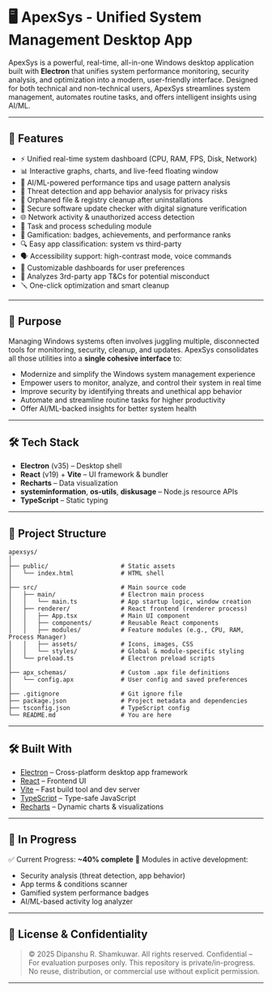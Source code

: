 # 🖥️ ApexSys - Unified System Management Desktop App

ApexSys is a powerful, real-time, all-in-one Windows desktop application built with **Electron** that unifies system performance monitoring, security analysis, and optimization into a modern, user-friendly interface. Designed for both technical and non-technical users, ApexSys streamlines system management, automates routine tasks, and offers intelligent insights using AI/ML.

---

## 🚀 Features

* ⚡ Unified real-time system dashboard (CPU, RAM, FPS, Disk, Network)
* 📊 Interactive graphs, charts, and live-feed floating window
* 🧠 AI/ML-powered performance tips and usage pattern analysis
* 🔐 Threat detection and app behavior analysis for privacy risks
* 🧽 Orphaned file & registry cleanup after uninstallations
* 🔄 Secure software update checker with digital signature verification
* 🌐 Network activity & unauthorized access detection
* 📅 Task and process scheduling module
* 🏅 Gamification: badges, achievements, and performance ranks
* 🔍 Easy app classification: system vs third-party
* 🗣️ Accessibility support: high-contrast mode, voice commands
* 📌 Customizable dashboards for user preferences
* 📘 Analyzes 3rd-party app T\&Cs for potential misconduct
* 🪛 One-click optimization and smart cleanup

---

## 🧠 Purpose

Managing Windows systems often involves juggling multiple, disconnected tools for monitoring, security, cleanup, and updates. ApexSys consolidates all those utilities into a **single cohesive interface** to:

* Modernize and simplify the Windows system management experience
* Empower users to monitor, analyze, and control their system in real time
* Improve security by identifying threats and unethical app behavior
* Automate and streamline routine tasks for higher productivity
* Offer AI/ML-backed insights for better system health

---

## 🛠️ Tech Stack

* **Electron** (v35) – Desktop shell
* **React** (v19) + **Vite** – UI framework & bundler
* **Recharts** – Data visualization
* **systeminformation**, **os-utils**, **diskusage** – Node.js resource APIs
* **TypeScript** – Static typing

---

## 📁 Project Structure

```plaintext
apexsys/
│
├── public/                    # Static assets
│   └── index.html             # HTML shell
│
├── src/                       # Main source code
│   ├── main/                  # Electron main process
│   │   └── main.ts            # App startup logic, window creation
│   ├── renderer/              # React frontend (renderer process)
│   │   ├── App.tsx            # Main UI component
│   │   ├── components/        # Reusable React components
│   │   ├── modules/           # Feature modules (e.g., CPU, RAM, Process Manager)
│   │   ├── assets/            # Icons, images, CSS
│   │   └── styles/            # Global & module-specific styling
│   └── preload.ts             # Electron preload scripts
│
├── apx_schemas/               # Custom .apx file definitions
│   └── config.apx             # User config and saved preferences
│
├── .gitignore                 # Git ignore file
├── package.json               # Project metadata and dependencies
├── tsconfig.json              # TypeScript config
└── README.md                  # You are here
```

---

## 🛠️ Built With

* [Electron](https://www.electronjs.org/) – Cross-platform desktop app framework
* [React](https://reactjs.org/) – Frontend UI
* [Vite](https://vitejs.dev/) – Fast build tool and dev server
* [TypeScript](https://www.typescriptlang.org/) – Type-safe JavaScript
* [Recharts](https://recharts.org/) – Dynamic charts & visualizations

---

## 🧪 In Progress

✅ Current Progress: **\~40% complete**
🚧 Modules in active development:

* Security analysis (threat detection, app behavior)
* App terms & conditions scanner
* Gamified system performance badges
* AI/ML-based activity log analyzer

---

## 📜 License & Confidentiality

> © 2025 Dipanshu R. Shamkuwar. All rights reserved.
> Confidential – For evaluation purposes only.
> This repository is private/in-progress. No reuse, distribution, or commercial use without explicit permission.

---

